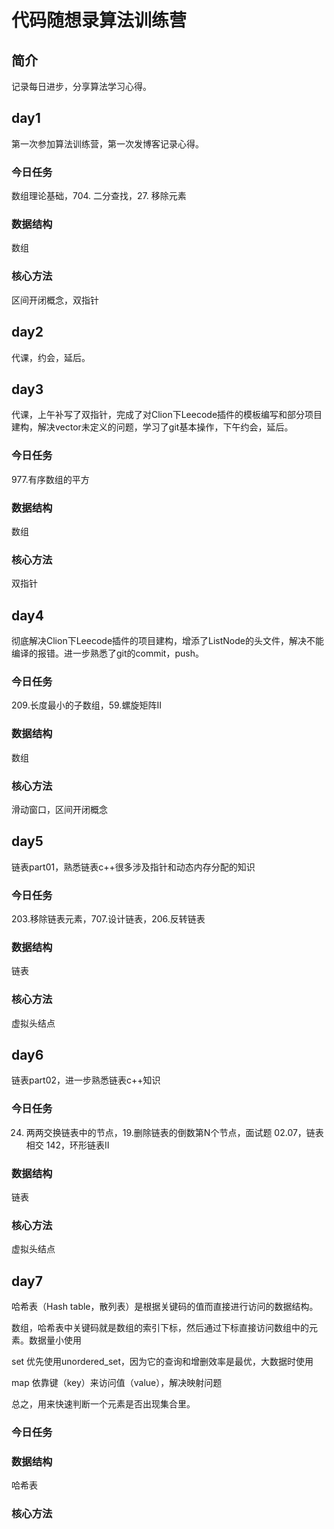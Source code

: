 # 代码随想录算法训练营

## 简介
记录每日进步，分享算法学习心得。

## day1
第一次参加算法训练营，第一次发博客记录心得。

### 今日任务
数组理论基础，704. 二分查找，27. 移除元素  

### 数据结构
数组

### 核心方法
区间开闭概念，双指针

## day2
代课，约会，延后。

## day3
代课，上午补写了双指针，完成了对Clion下Leecode插件的模板编写和部分项目建构，解决vector未定义的问题，学习了git基本操作，下午约会，延后。

### 今日任务
977.有序数组的平方

### 数据结构
数组

### 核心方法
双指针

## day4
彻底解决Clion下Leecode插件的项目建构，增添了ListNode的头文件，解决不能编译的报错。进一步熟悉了git的commit，push。

### 今日任务
209.长度最小的子数组，59.螺旋矩阵II

### 数据结构
数组

### 核心方法
滑动窗口，区间开闭概念

## day5
链表part01，熟悉链表c++很多涉及指针和动态内存分配的知识

### 今日任务
203.移除链表元素，707.设计链表，206.反转链表 


### 数据结构
链表

### 核心方法
虚拟头结点

## day6
链表part02，进一步熟悉链表c++知识

### 今日任务
24. 两两交换链表中的节点，19.删除链表的倒数第N个节点，面试题 02.07，链表相交 142，环形链表II 


### 数据结构
链表

### 核心方法
虚拟头结点

## day7
哈希表（Hash table，散列表）是根据关键码的值而直接进行访问的数据结构。

数组，哈希表中关键码就是数组的索引下标，然后通过下标直接访问数组中的元素。数据量小使用  

set 优先使用unordered_set，因为它的查询和增删效率是最优，大数据时使用  

map 依靠键（key）来访问值（value），解决映射问题  

总之，用来快速判断一个元素是否出现集合里。

### 今日任务


### 数据结构
哈希表

### 核心方法

